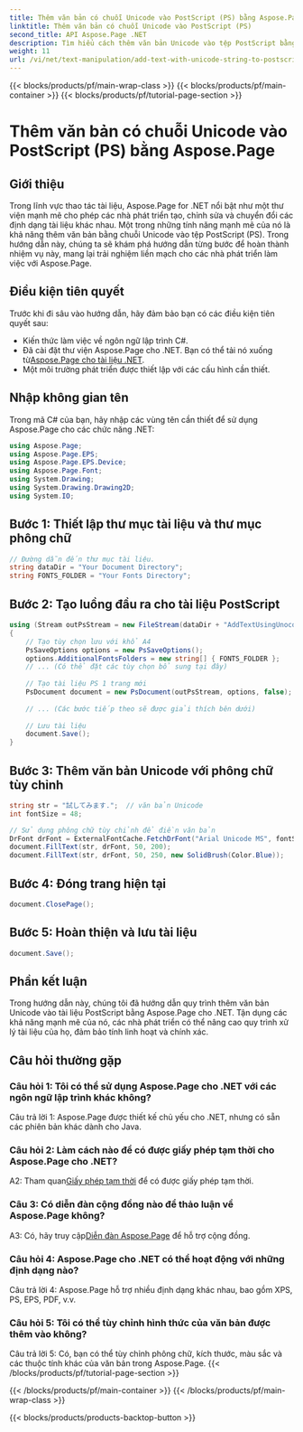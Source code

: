 ```yaml
---
title: Thêm văn bản có chuỗi Unicode vào PostScript (PS) bằng Aspose.Page
linktitle: Thêm văn bản có chuỗi Unicode vào PostScript (PS)
second_title: API Aspose.Page .NET
description: Tìm hiểu cách thêm văn bản Unicode vào tệp PostScript bằng Aspose.Page cho .NET. Tăng cường thao tác tài liệu một cách dễ dàng.
weight: 11
url: /vi/net/text-manipulation/add-text-with-unicode-string-to-postscript-ps/
---
```


{{< blocks/products/pf/main-wrap-class >}}
{{< blocks/products/pf/main-container >}}
{{< blocks/products/pf/tutorial-page-section >}}

# Thêm văn bản có chuỗi Unicode vào PostScript (PS) bằng Aspose.Page

## Giới thiệu

Trong lĩnh vực thao tác tài liệu, Aspose.Page for .NET nổi bật như một thư viện mạnh mẽ cho phép các nhà phát triển tạo, chỉnh sửa và chuyển đổi các định dạng tài liệu khác nhau. Một trong những tính năng mạnh mẽ của nó là khả năng thêm văn bản bằng chuỗi Unicode vào tệp PostScript (PS). Trong hướng dẫn này, chúng ta sẽ khám phá hướng dẫn từng bước để hoàn thành nhiệm vụ này, mang lại trải nghiệm liền mạch cho các nhà phát triển làm việc với Aspose.Page.

## Điều kiện tiên quyết

Trước khi đi sâu vào hướng dẫn, hãy đảm bảo bạn có các điều kiện tiên quyết sau:

- Kiến thức làm việc về ngôn ngữ lập trình C#.
-  Đã cài đặt thư viện Aspose.Page cho .NET. Bạn có thể tải nó xuống từ[Aspose.Page cho tài liệu .NET](https://reference.aspose.com/page/net/).
- Một môi trường phát triển được thiết lập với các cấu hình cần thiết.

## Nhập không gian tên

Trong mã C# của bạn, hãy nhập các vùng tên cần thiết để sử dụng Aspose.Page cho các chức năng .NET:

```csharp
using Aspose.Page;
using Aspose.Page.EPS;
using Aspose.Page.EPS.Device;
using Aspose.Page.Font;
using System.Drawing;
using System.Drawing.Drawing2D;
using System.IO;
```

## Bước 1: Thiết lập thư mục tài liệu và thư mục phông chữ

```csharp
// Đường dẫn đến thư mục tài liệu.
string dataDir = "Your Document Directory";
string FONTS_FOLDER = "Your Fonts Directory";
```

## Bước 2: Tạo luồng đầu ra cho tài liệu PostScript

```csharp
using (Stream outPsStream = new FileStream(dataDir + "AddTextUsingUnocodeString_outPS.ps", FileMode.Create))
{
    // Tạo tùy chọn lưu với khổ A4
    PsSaveOptions options = new PsSaveOptions();
    options.AdditionalFontsFolders = new string[] { FONTS_FOLDER };
    // ... (Có thể đặt các tùy chọn bổ sung tại đây)
    
    // Tạo tài liệu PS 1 trang mới
    PsDocument document = new PsDocument(outPsStream, options, false);
    
    // ... (Các bước tiếp theo sẽ được giải thích bên dưới)
    
    // Lưu tài liệu
    document.Save();
}
```

## Bước 3: Thêm văn bản Unicode với phông chữ tùy chỉnh

```csharp
string str = "試してみます.";  // văn bản Unicode
int fontSize = 48;

// Sử dụng phông chữ tùy chỉnh để điền văn bản
DrFont drFont = ExternalFontCache.FetchDrFont("Arial Unicode MS", fontSize, FontStyle.Regular);
document.FillText(str, drFont, 50, 200);
document.FillText(str, drFont, 50, 250, new SolidBrush(Color.Blue));
```

## Bước 4: Đóng trang hiện tại

```csharp
document.ClosePage();
```

## Bước 5: Hoàn thiện và lưu tài liệu

```csharp
document.Save();
```

## Phần kết luận

Trong hướng dẫn này, chúng tôi đã hướng dẫn quy trình thêm văn bản Unicode vào tài liệu PostScript bằng Aspose.Page cho .NET. Tận dụng các khả năng mạnh mẽ của nó, các nhà phát triển có thể nâng cao quy trình xử lý tài liệu của họ, đảm bảo tính linh hoạt và chính xác.

## Câu hỏi thường gặp

### Câu hỏi 1: Tôi có thể sử dụng Aspose.Page cho .NET với các ngôn ngữ lập trình khác không?

Câu trả lời 1: Aspose.Page được thiết kế chủ yếu cho .NET, nhưng có sẵn các phiên bản khác dành cho Java.

### Câu hỏi 2: Làm cách nào để có được giấy phép tạm thời cho Aspose.Page cho .NET?

 A2: Tham quan[Giấy phép tạm thời](https://purchase.aspose.com/temporary-license/) để có được giấy phép tạm thời.

### Câu 3: Có diễn đàn cộng đồng nào để thảo luận về Aspose.Page không?

 A3: Có, hãy truy cập[Diễn đàn Aspose.Page](https://forum.aspose.com/c/page/39) để hỗ trợ cộng đồng.

### Câu hỏi 4: Aspose.Page cho .NET có thể hoạt động với những định dạng nào?

Câu trả lời 4: Aspose.Page hỗ trợ nhiều định dạng khác nhau, bao gồm XPS, PS, EPS, PDF, v.v.

### Câu hỏi 5: Tôi có thể tùy chỉnh hình thức của văn bản được thêm vào không?

Câu trả lời 5: Có, bạn có thể tùy chỉnh phông chữ, kích thước, màu sắc và các thuộc tính khác của văn bản trong Aspose.Page.
{{< /blocks/products/pf/tutorial-page-section >}}

{{< /blocks/products/pf/main-container >}}
{{< /blocks/products/pf/main-wrap-class >}}

{{< blocks/products/products-backtop-button >}}
